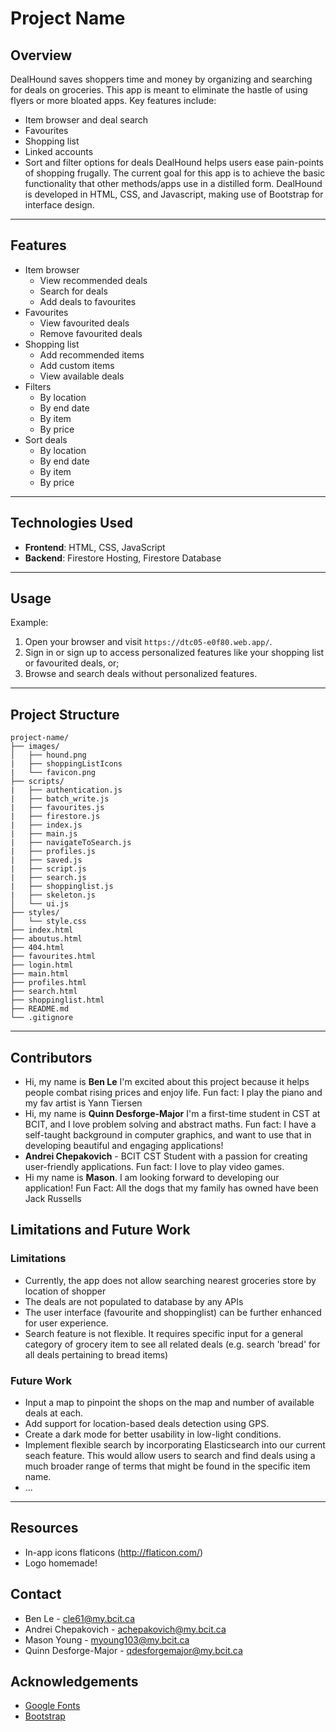 # Project Name

## Overview

DealHound saves shoppers time and money by organizing and searching for deals on groceries. This app is meant to eliminate the hastle of using flyers or more bloated apps. Key features include:

- Item browser and deal search
- Favourites
- Shopping list
- Linked accounts
- Sort and filter options for deals
  DealHound helps users ease pain-points of shopping frugally. The current goal for this app is to achieve the basic functionality that other methods/apps use in a distilled form. DealHound is developed in HTML, CSS, and Javascript, making use of Bootstrap for interface design.

---

## Features

- Item browser
  - View recommended deals
  - Search for deals
  - Add deals to favourites
- Favourites
  - View favourited deals
  - Remove favourited deals
- Shopping list
  - Add recommended items
  - Add custom items
  - View available deals
- Filters
  - By location
  - By end date
  - By item
  - By price
- Sort deals
  - By location
  - By end date
  - By item
  - By price

---

## Technologies Used

- **Frontend**: HTML, CSS, JavaScript
- **Backend**: Firestore Hosting, Firestore Database

---

## Usage

Example:

1. Open your browser and visit `https://dtc05-e0f80.web.app/`.
2. Sign in or sign up to access personalized features like your shopping list or favourited deals, or;
3. Browse and search deals without personalized features.

---

## Project Structure

```
project-name/
├── images/
│   ├── hound.png
|   ├── shoppingListIcons
|   └── favicon.png
├── scripts/
|   ├── authentication.js
|   ├── batch_write.js
|   ├── favourites.js
|   ├── firestore.js
|   ├── index.js
|   ├── main.js
|   ├── navigateToSearch.js
|   ├── profiles.js
|   ├── saved.js
|   ├── script.js
|   ├── search.js
|   ├── shoppinglist.js
|   ├── skeleton.js
│   └── ui.js
├── styles/
│   └── style.css
├── index.html
├── aboutus.html
├── 404.html
├── favourites.html
├── login.html
├── main.html
├── profiles.html
├── search.html
├── shoppinglist.html
├── README.md
└── .gitignore
```

---

## Contributors

- Hi, my name is **Ben Le** I'm excited about this project because it helps people combat rising prices and enjoy life. Fun fact: I play the piano and my fav artist is Yann Tiersen
- Hi, my name is **Quinn Desforge-Major** I'm a first-time student in CST at BCIT, and I love problem solving and abstract maths. Fun fact: I have a self-taught background in computer graphics, and want to use that in developing beautiful and engaging applications!
- **Andrei Chepakovich** - BCIT CST Student with a passion for creating user-friendly applications. Fun fact: I love to play video games.
- Hi my name is **Mason**. I am looking forward to developing our application! Fun Fact: All the dogs that my family has owned have been Jack Russells

## Limitations and Future Work

### Limitations

- Currently, the app does not allow searching nearest groceries store by location of shopper
- The deals are not populated to database by any APIs
- The user interface (favourite and shoppinglist) can be further enhanced for user experience.
- Search feature is not flexible. It requires specific input for a general category of grocery item to see all related deals (e.g. search 'bread' for all deals pertaining to bread items)

### Future Work

- Input a map to pinpoint the shops on the map and number of available deals at each. 
- Add support for location-based deals detection using GPS.
- Create a dark mode for better usability in low-light conditions.
- Implement flexible search by incorporating Elasticsearch into our current seach feature. This would allow users to search and find deals using a much broader range of terms that might be found in the specific item name.
- ...

---

## Resources

- In-app icons flaticons (http://flaticon.com/)
- Logo homemade!

## Contact

- Ben Le - cle61@my.bcit.ca
- Andrei Chepakovich - achepakovich@my.bcit.ca
- Mason Young - myoung103@my.bcit.ca
- Quinn Desforge-Major - qdesforgemajor@my.bcit.ca

## Acknowledgements

- <a href="https://fonts.google.com/">Google Fonts</a>
- <a href="https://getbootstrap.com/">Bootstrap</a>
